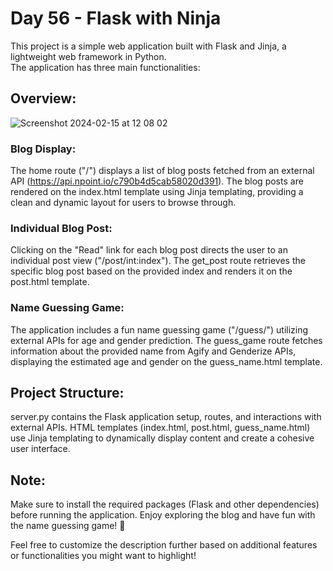 # Day 56 - Flask with Ninja

This project is a simple web application built with Flask and Jinja, a lightweight web framework in Python.  
The application has three main functionalities:

## Overview: 

![Screenshot 2024-02-15 at 12 08 02](https://github.com/JonatasViscaino/100-days-of-code-Python/assets/121301717/1c81bbec-d333-4272-bdc7-d12a518c8b56)

### Blog Display:

The home route ("/") displays a list of blog posts fetched from an external API (https://api.npoint.io/c790b4d5cab58020d391).
The blog posts are rendered on the index.html template using Jinja templating, providing a clean and dynamic layout for users to browse through.

### Individual Blog Post:

Clicking on the "Read" link for each blog post directs the user to an individual post view ("/post/int:index").
The get_post route retrieves the specific blog post based on the provided index and renders it on the post.html template.

### Name Guessing Game:

The application includes a fun name guessing game ("/guess/<name>") utilizing external APIs for age and gender prediction.
The guess_game route fetches information about the provided name from Agify and Genderize APIs, displaying the estimated age and gender on the guess_name.html template.

## Project Structure:

server.py contains the Flask application setup, routes, and interactions with external APIs.
HTML templates (index.html, post.html, guess_name.html) use Jinja templating to dynamically display content and create a cohesive user interface.

## Note:

Make sure to install the required packages (Flask and other dependencies) before running the application.
Enjoy exploring the blog and have fun with the name guessing game! 🚀

Feel free to customize the description further based on additional features or functionalities you might want to highlight!